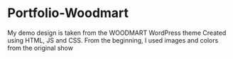 # Portfolio-Woodmart
My demo design is taken from the WOODMART WordPress theme Created using HTML, JS and CSS. From the beginning, I used images and colors from the original show
